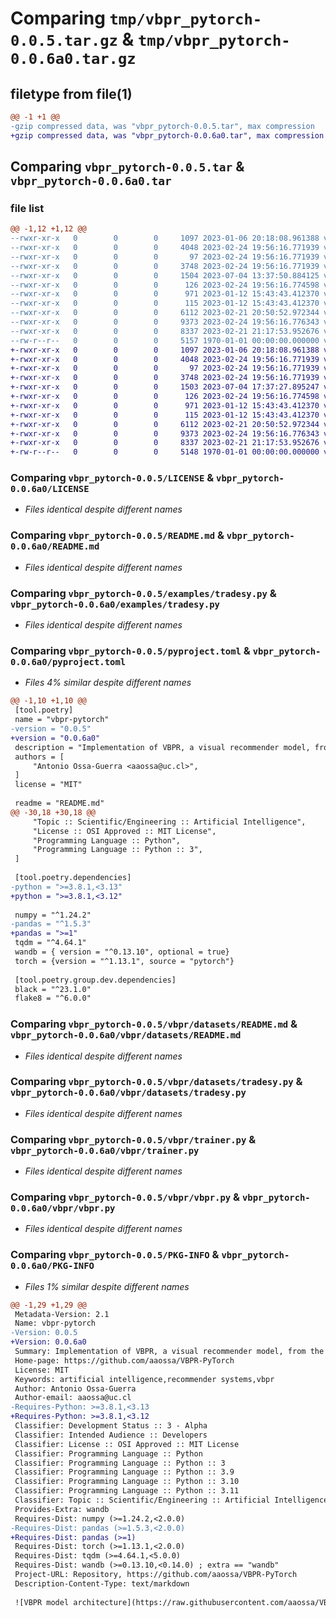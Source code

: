 # Comparing `tmp/vbpr_pytorch-0.0.5.tar.gz` & `tmp/vbpr_pytorch-0.0.6a0.tar.gz`

## filetype from file(1)

```diff
@@ -1 +1 @@
-gzip compressed data, was "vbpr_pytorch-0.0.5.tar", max compression
+gzip compressed data, was "vbpr_pytorch-0.0.6a0.tar", max compression
```

## Comparing `vbpr_pytorch-0.0.5.tar` & `vbpr_pytorch-0.0.6a0.tar`

### file list

```diff
@@ -1,12 +1,12 @@
--rwxr-xr-x   0        0        0     1097 2023-01-06 20:18:08.961388 vbpr_pytorch-0.0.5/LICENSE
--rwxr-xr-x   0        0        0     4048 2023-02-24 19:56:16.771939 vbpr_pytorch-0.0.5/README.md
--rwxr-xr-x   0        0        0       97 2023-02-24 19:56:16.771939 vbpr_pytorch-0.0.5/examples/README.md
--rwxr-xr-x   0        0        0     3748 2023-02-24 19:56:16.771939 vbpr_pytorch-0.0.5/examples/tradesy.py
--rwxr-xr-x   0        0        0     1504 2023-07-04 13:37:50.884125 vbpr_pytorch-0.0.5/pyproject.toml
--rwxr-xr-x   0        0        0      126 2023-02-24 19:56:16.774598 vbpr_pytorch-0.0.5/vbpr/__init__.py
--rwxr-xr-x   0        0        0      971 2023-01-12 15:43:43.412370 vbpr_pytorch-0.0.5/vbpr/datasets/README.md
--rwxr-xr-x   0        0        0      115 2023-01-12 15:43:43.412370 vbpr_pytorch-0.0.5/vbpr/datasets/__init__.py
--rwxr-xr-x   0        0        0     6112 2023-02-21 20:50:52.972344 vbpr_pytorch-0.0.5/vbpr/datasets/tradesy.py
--rwxr-xr-x   0        0        0     9373 2023-02-24 19:56:16.776343 vbpr_pytorch-0.0.5/vbpr/trainer.py
--rwxr-xr-x   0        0        0     8337 2023-02-21 21:17:53.952676 vbpr_pytorch-0.0.5/vbpr/vbpr.py
--rw-r--r--   0        0        0     5157 1970-01-01 00:00:00.000000 vbpr_pytorch-0.0.5/PKG-INFO
+-rwxr-xr-x   0        0        0     1097 2023-01-06 20:18:08.961388 vbpr_pytorch-0.0.6a0/LICENSE
+-rwxr-xr-x   0        0        0     4048 2023-02-24 19:56:16.771939 vbpr_pytorch-0.0.6a0/README.md
+-rwxr-xr-x   0        0        0       97 2023-02-24 19:56:16.771939 vbpr_pytorch-0.0.6a0/examples/README.md
+-rwxr-xr-x   0        0        0     3748 2023-02-24 19:56:16.771939 vbpr_pytorch-0.0.6a0/examples/tradesy.py
+-rwxr-xr-x   0        0        0     1503 2023-07-04 17:37:27.895247 vbpr_pytorch-0.0.6a0/pyproject.toml
+-rwxr-xr-x   0        0        0      126 2023-02-24 19:56:16.774598 vbpr_pytorch-0.0.6a0/vbpr/__init__.py
+-rwxr-xr-x   0        0        0      971 2023-01-12 15:43:43.412370 vbpr_pytorch-0.0.6a0/vbpr/datasets/README.md
+-rwxr-xr-x   0        0        0      115 2023-01-12 15:43:43.412370 vbpr_pytorch-0.0.6a0/vbpr/datasets/__init__.py
+-rwxr-xr-x   0        0        0     6112 2023-02-21 20:50:52.972344 vbpr_pytorch-0.0.6a0/vbpr/datasets/tradesy.py
+-rwxr-xr-x   0        0        0     9373 2023-02-24 19:56:16.776343 vbpr_pytorch-0.0.6a0/vbpr/trainer.py
+-rwxr-xr-x   0        0        0     8337 2023-02-21 21:17:53.952676 vbpr_pytorch-0.0.6a0/vbpr/vbpr.py
+-rw-r--r--   0        0        0     5148 1970-01-01 00:00:00.000000 vbpr_pytorch-0.0.6a0/PKG-INFO
```

### Comparing `vbpr_pytorch-0.0.5/LICENSE` & `vbpr_pytorch-0.0.6a0/LICENSE`

 * *Files identical despite different names*

### Comparing `vbpr_pytorch-0.0.5/README.md` & `vbpr_pytorch-0.0.6a0/README.md`

 * *Files identical despite different names*

### Comparing `vbpr_pytorch-0.0.5/examples/tradesy.py` & `vbpr_pytorch-0.0.6a0/examples/tradesy.py`

 * *Files identical despite different names*

### Comparing `vbpr_pytorch-0.0.5/pyproject.toml` & `vbpr_pytorch-0.0.6a0/pyproject.toml`

 * *Files 4% similar despite different names*

```diff
@@ -1,10 +1,10 @@
 [tool.poetry]
 name = "vbpr-pytorch"
-version = "0.0.5"
+version = "0.0.6a0"
 description = "Implementation of VBPR, a visual recommender model, from the paper 'VBPR: Visual Bayesian Personalized Ranking from Implicit Feedback'"
 authors = [
     "Antonio Ossa-Guerra <aaossa@uc.cl>",
 ]
 license = "MIT"
 
 readme = "README.md"
@@ -30,18 +30,18 @@
     "Topic :: Scientific/Engineering :: Artificial Intelligence",
     "License :: OSI Approved :: MIT License",
     "Programming Language :: Python",
     "Programming Language :: Python :: 3",
 ]
 
 [tool.poetry.dependencies]
-python = ">=3.8.1,<3.13"
+python = ">=3.8.1,<3.12"
 
 numpy = "^1.24.2"
-pandas = "^1.5.3"
+pandas = ">=1"
 tqdm = "^4.64.1"
 wandb = { version = "^0.13.10", optional = true}
 torch = {version = "^1.13.1", source = "pytorch"}
 
 [tool.poetry.group.dev.dependencies]
 black = "^23.1.0"
 flake8 = "^6.0.0"
```

### Comparing `vbpr_pytorch-0.0.5/vbpr/datasets/README.md` & `vbpr_pytorch-0.0.6a0/vbpr/datasets/README.md`

 * *Files identical despite different names*

### Comparing `vbpr_pytorch-0.0.5/vbpr/datasets/tradesy.py` & `vbpr_pytorch-0.0.6a0/vbpr/datasets/tradesy.py`

 * *Files identical despite different names*

### Comparing `vbpr_pytorch-0.0.5/vbpr/trainer.py` & `vbpr_pytorch-0.0.6a0/vbpr/trainer.py`

 * *Files identical despite different names*

### Comparing `vbpr_pytorch-0.0.5/vbpr/vbpr.py` & `vbpr_pytorch-0.0.6a0/vbpr/vbpr.py`

 * *Files identical despite different names*

### Comparing `vbpr_pytorch-0.0.5/PKG-INFO` & `vbpr_pytorch-0.0.6a0/PKG-INFO`

 * *Files 1% similar despite different names*

```diff
@@ -1,29 +1,29 @@
 Metadata-Version: 2.1
 Name: vbpr-pytorch
-Version: 0.0.5
+Version: 0.0.6a0
 Summary: Implementation of VBPR, a visual recommender model, from the paper 'VBPR: Visual Bayesian Personalized Ranking from Implicit Feedback'
 Home-page: https://github.com/aaossa/VBPR-PyTorch
 License: MIT
 Keywords: artificial intelligence,recommender systems,vbpr
 Author: Antonio Ossa-Guerra
 Author-email: aaossa@uc.cl
-Requires-Python: >=3.8.1,<3.13
+Requires-Python: >=3.8.1,<3.12
 Classifier: Development Status :: 3 - Alpha
 Classifier: Intended Audience :: Developers
 Classifier: License :: OSI Approved :: MIT License
 Classifier: Programming Language :: Python
 Classifier: Programming Language :: Python :: 3
 Classifier: Programming Language :: Python :: 3.9
 Classifier: Programming Language :: Python :: 3.10
 Classifier: Programming Language :: Python :: 3.11
 Classifier: Topic :: Scientific/Engineering :: Artificial Intelligence
 Provides-Extra: wandb
 Requires-Dist: numpy (>=1.24.2,<2.0.0)
-Requires-Dist: pandas (>=1.5.3,<2.0.0)
+Requires-Dist: pandas (>=1)
 Requires-Dist: torch (>=1.13.1,<2.0.0)
 Requires-Dist: tqdm (>=4.64.1,<5.0.0)
 Requires-Dist: wandb (>=0.13.10,<0.14.0) ; extra == "wandb"
 Project-URL: Repository, https://github.com/aaossa/VBPR-PyTorch
 Description-Content-Type: text/markdown
 
 ![VBPR model architecture](https://raw.githubusercontent.com/aaossa/VBPR-PyTorch/main/vbpr.png?raw=True)
```

